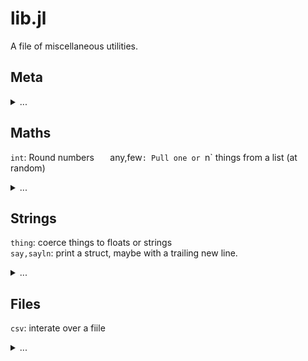 

# lib.jl


A file of miscellaneous utilities.
## Meta

<details><summary>...</summary><pre>
same(s) = s        

</pre></details>

## Maths
`int`: Round numbers `  
`any,few`: Pull one or `n` things from a list (at random) 

<details><summary>...</summary><pre>
int(x)  = floor(Int,x)
any(a)  = a[ int(length(a) * rand()) + 1]
few(a,n=it.divs.few)=length(a)<n ? a : [any(a) for _ in 1:n]

</pre></details>

## Strings
`thing`: coerce things to floats or strings   
`say,sayln`: print a struct, maybe with a trailing new line.

<details><summary>...</summary><pre>
thing(x) = try parse(Float64,x) catch _ x end

sayln(i) = begin ay(i); println("") end

function say(i)
  s,pre="$(typeof(i)){",""
  for f in sort!([x for x in fieldnames(typeof(i)) 
                 if !("$x"[1] == '_')])
    g = getfield(i,f)
    s = s * pre * "$f=$g"
    pre=", "
  end
  print(s * "}")
end

</pre></details>

## Files
`csv`: interate over a fiile

<details><summary>...</summary><pre>
@resumable function csv(file;zap=r"(\s+|#.*)")
  b4=""
  for line in eachline(file)
    line = replace(line,zap =>"")
    if length(line) != 0
      if line[end] == ',' # if line ends with ",",
        b4 = b4 * line    # join it to next
      else
        @yield [thing(x) for x in split(b4*line,",")]
                b4 = "" end end end end  
</pre></details>


